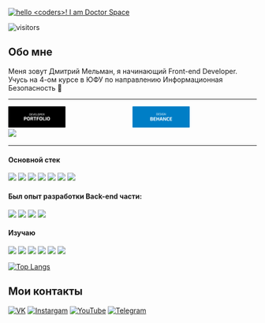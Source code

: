 [<img alt='hello <coders>! I am Doctor Space' target="_blank" src="https://github.com/DoctorSpace/DoctorSpace/blob/main/Hello.png"/>](https://github.com/DoctorSpace/)

![visitors](https://vbr.wocr.tk/badge?page_id=DoctorSpace.DoctorSpace&color=00cf00)


## Обо мне

Меня зовут Дмитрий Мельман, я начинающий Front-end Developer. Учусь на 4-ом курсе в ЮФУ по направлению Информационная Безопасность 🏫

---
<div style="display: flex; flex-direction: row; justify-content: space-between;">
 <a href='https://doctorspace.github.io/Portfolio/' target="_blank"> <img Width=46%; alt="PORTFOLIO" src="https://github.com/DoctorSpace/DoctorSpace/raw/main/PORTFOLIO-developer.svg"></a>
 <a href='https://www.behance.net/1i_am_ds/' target="_blank"> <img Width=46%; alt="BEHANCE" src="https://github.com/DoctorSpace/DoctorSpace/raw/main/BEHANCE-designer.svg"></a>
</div>

<img src='https://img.shields.io/badge/Works%20in-VSCode & Figma-1f425f.svg'/>

---

#### Основной стек
<p>
 <img src="https://img.shields.io/badge/HTML5-191933?style=for-the-badge&logo=html5&logoColor=white"/>
 <img src="https://img.shields.io/badge/CSS3-191933?style=for-the-badge&logo=css3&logoColor=white"/>
 <img src="https://img.shields.io/badge/JavaScript-191933?style=for-the-badge&logo=JavaScript&logoColor=white"/>
 <img src="https://img.shields.io/badge/GIT-191933?style=for-the-badge&logo=git&logoColor=white"/>
 <img src="https://img.shields.io/badge/React-191933?style=for-the-badge&logo=react&logoColor=white"/>
 <img src="https://img.shields.io/badge/React_Router-191933?style=for-the-badge&logo=react-router&logoColor=white"/>
 <img src="https://img.shields.io/badge/styled--components-191933?style=for-the-badge&logo=styled-components&logoColor=white"/>
</p>

#### Был опыт разработки Back-end части:
<p>
 <img src="https://img.shields.io/badge/Node.js-191933?style=for-the-badge&logo=node.js&logoColor=white"/>
 <img src="https://img.shields.io/badge/Firebase-191933?style=for-the-badge&logo=Firebase&logoColor=white"/>
 <img src="https://img.shields.io/badge/MongoDB-191933?style=for-the-badge&logo=mongodb&logoColor=white"/>
 <img src="https://img.shields.io/badge/Express.js-191933?style=for-the-badge&logo=mongodb&logoColor=white"/>
</p>

#### Изучаю
<p>
 <img src="https://img.shields.io/badge/Redux-20232A?style=for-the-badge&logo=redux&logoColor=white"/>
 <img src="https://img.shields.io/badge/docker-%2320232A.svg?style=for-the-badge&logo=docker&logoColor=white"/>
 <img src="https://img.shields.io/badge/TypeScript-20232A?style=for-the-badge&logo=typescript&logoColor=white"/>
 <img src="https://img.shields.io/badge/PostgreSQL-20232A?style=for-the-badge&logo=postgresql&logoColor=white"/>
 <img src="https://img.shields.io/badge/Next.js-20232A?logo=nextdotjs&logoColor=fff&style=for-the-badge"/>
 <img src="https://img.shields.io/badge/Jest-20232A?style=for-the-badge&logo=Jest&logoColor=white"/>
</p>


<!-- ![Codewars](https://github.r2v.ch/codewars?user=DoctorSpace&name=true&theme=default&hide_clan=true) -->
[![Top Langs](https://github-readme-stats.vercel.app/api/top-langs/?username=DoctorSpace&layout=compact&theme=dark&bg_color=22272e)](https://github.com/anuraghazra/github-readme-stats)
<!-- ![](https://leetcard.jacoblin.cool/DoctorSpace?animation=true) -->

## Мои контакты

[<img alt="VK" src="https://img.shields.io/badge/VK-%23007EC6.svg?&style=for-the-badge&logo=vk&logoColor=white" />](https://vk.com/1i_am_ds)
[<img alt="Instargam" src="https://img.shields.io/badge/Doctor.Space%20-%23007EC6.svg?&style=for-the-badge&logo=Instagram&logoColor=white"/>](https://www.instagram.com/doctor.space/)
[<img alt="YouTube" src="https://img.shields.io/badge/Doctor.Space%20-%23007EC6.svg?&style=for-the-badge&logo=YouTube&logoColor=white"/>](https://www.youtube.com/channel/UC2Kz_dPKuC3gzTQWJHJy5AA)
[<img alt="Telegram" src="https://img.shields.io/badge/@Doctor__space-007EC6?style=for-the-badge&logo=telegram&logoColor=white" />](https://t.me/Doctor_Space)
